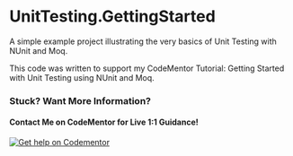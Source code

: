 # UnitTesting.GettingStarted
A simple example project illustrating the very basics of Unit Testing with NUnit and Moq.

This code was written to support my CodeMentor Tutorial:  Getting Started with Unit Testing using NUnit and Moq.

### Stuck?  Want More Information?
#### Contact Me on CodeMentor for Live 1:1 Guidance!
[![Get help on Codementor](https://cdn.codementor.io/badges/get_help_github.svg)](https://www.codementor.io/copperstarconsulting?utm_source=github&utm_medium=button&utm_term=copperstarconsulting&utm_campaign=github)
